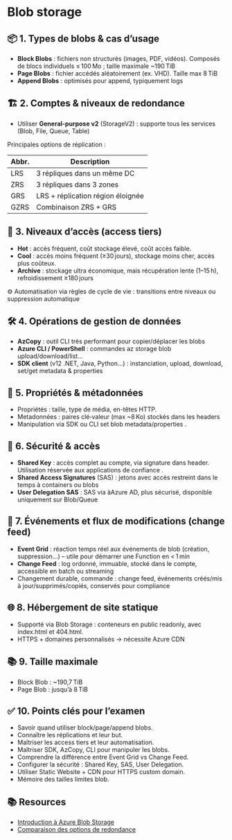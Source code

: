 # Blob storage

## 📦 1. Types de blobs & cas d’usage

- **Block Blobs** : fichiers non structurés (images, PDF, vidéos). Composés de blocs individuels ≤ 100 Mo ; taille maximale ~190 TiB 
- **Page Blobs** : fichier accédés aléatoirement (ex. VHD). Taille max 8 TiB 
- **Append Blobs** : optimisés pour append, typiquement logs 

## 🏗️ 2. Comptes & niveaux de redondance

- Utiliser **General-purpose v2** (StorageV2) : supporte tous les services (Blob, File, Queue, Table) 

Principales options de réplication :

| Abbr. | Description |
| ----- | ----------- |
| LRS | 3 répliques dans un même DC |
| ZRS | 3 répliques dans 3 zones |
| GRS| LRS + réplication région éloignée |
| GZRS | Combinaison ZRS + GRS |

## 🔄 3. Niveaux d’accès (access tiers)

- **Hot** : accès fréquent, coût stockage élevé, coût accès faible.
- **Cool** : accès moins fréquent (≥30 jours), stockage moins cher, accès plus coûteux.
- **Archive** : stockage ultra économique, mais récupération lente (1–15 h), refroidissement ≥180 jours 

⚙️ Automatisation via règles de cycle de vie : transitions entre niveaux ou suppression automatique 

## 🛠️ 4. Opérations de gestion de données

- **AzCopy** : outil CLI très performant pour copier/déplacer les blobs 
- **Azure CLI / PowerShell** : commandes az storage blob upload/download/list… 
- **SDK client** (v12 .NET, Java, Python...) : instanciation, upload, download, set/get metadata & properties 

## 📝 5. Propriétés & métadonnées

- Propriétés : taille, type de média, en-têtes HTTP.
- Metadonnées : paires clé‑valeur (max ~8 Ko) stockés dans les headers 
- Manipulation via SDK ou CLI set blob metadata/properties .

## 🔐 6. Sécurité & accès

- **Shared Key** : accès complet au compte, via signature dans header. Utilisation réservée aux applications de confiance .
- **Shared Access Signatures** (SAS) : jetons avec accès restreint dans le temps à containers ou blobs 
- **User Delegation SAS** : SAS via àAzure AD, plus sécurisé, disponible uniquement sur Blob/Queue 

## 🧩 7. Événements et flux de modifications (change feed)

- **Event Grid** : réaction temps réel aux événements de blob (création, suppression…) – utile pour démarrer une Function en < 1 min 
- **Change Feed** : log ordonné, immuable, stocké dans le compte, accessible en batch ou streaming 
- Changement durable, commande : change feed, événements créés/mis à jour/supprimés/copiés, conservés pour compliance 

## 🌐 8. Hébergement de site statique

- Supporté via Blob Storage : conteneurs en public readonly, avec index.html et 404.html.
- HTTPS + domaines personnalisés → nécessite Azure CDN 

## 📚 9. Taille maximale

- Block Blob : ~190,7 TiB 
- Page Blob : jusqu’à 8 TiB 

## ✅ 10. Points clés pour l’examen

- Savoir quand utiliser block/page/append blobs.
- Connaître les réplications et leur but.
- Maîtriser les access tiers et leur automatisation.
- Maîtriser SDK, AzCopy, CLI pour manipuler les blobs.
- Comprendre la différence entre Event Grid vs Change Feed.
- Configurer la sécurité : Shared Key, SAS, User Delegation.
- Utiliser Static Website + CDN pour HTTPS custom domain.
- Mémoire des tailles limites blob.
## 📚 Resources
- [Introduction à Azure Blob Storage](https://learn.microsoft.com/azure/storage/blobs/storage-blobs-introduction)
- [Comparaison des options de redondance](https://learn.microsoft.com/azure/storage/common/storage-redundancy)

